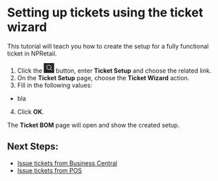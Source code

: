 # Setting up tickets using the ticket wizard

This tutorial will teach you how to create the setup for a fully functional ticket in NPRetail.

1. Click the ![Lightbulb that opens the Tell Me feature](../../../images/Icons/Lightbulb_icon.png "Tell Me what you want to do") button, enter **Ticket Setup** and choose the related link.
2. On the **Ticket Setup** page, choose the **Ticket Wizard** action.
3. Fill in the following values:
 - bla
4. Click **OK**.

The **Ticket BOM** page will open and show the created setup.

## Next Steps:
 - [Issue tickets from Business Central](../howto/issue_ticket.md)
 - [Issue tickets from POS](../404.md)
